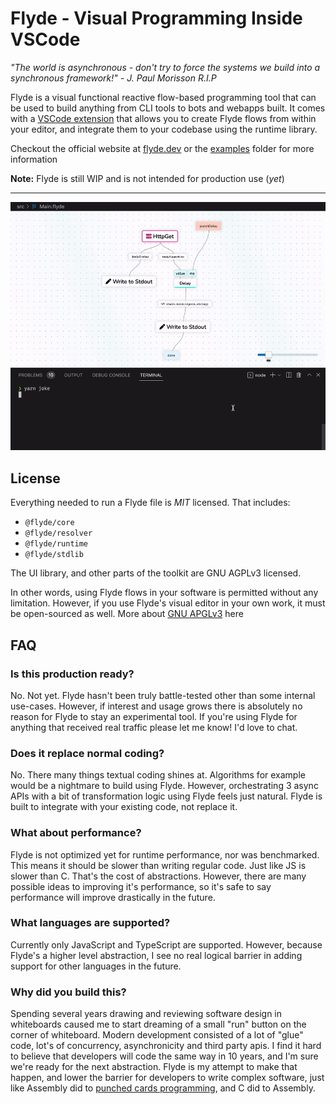 # Flyde - Visual Programming Inside VSCode

_"The world is asynchronous - don't try to force the systems we build into a synchronous framework!" - J. Paul Morisson R.I.P_

Flyde is a visual functional reactive flow-based programming tool that can be used to build anything from CLI tools to bots and webapps built. It comes with a [VSCode extension](https://marketplace.visualstudio.com/items?itemName=flyde.flyde-vscode) that allows you to create Flyde flows from within your editor, and integrate them to your codebase using the runtime library.

Checkout the official website at [flyde.dev](https://www.flyde.dev) or the [examples](/examples) folder for more information

**Note:** Flyde is still WIP and is not intended for production use (_yet_)

---

![A dad joke cli tool built with Flyde](/examples/dad-jokes-cli/preview.gif)

## License

Everything needed to run a Flyde file is _MIT_ licensed. That includes:

- `@flyde/core`
- `@flyde/resolver`
- `@flyde/runtime`
- `@flyde/stdlib`

The UI library, and other parts of the toolkit are GNU AGPLv3 licensed.

In other words, using Flyde flows in your software is permitted without any limitation. However, if you use Flyde's visual editor in your own work, it must be open-sourced as well. More about [GNU APGLv3](https://choosealicense.com/licenses/agpl-3.0/) here

## FAQ

### Is this production ready?

No. Not yet. Flyde hasn't been truly battle-tested other than some internal use-cases. However, if interest and usage grows there is absolutely no reason for Flyde to stay an experimental tool. If you're using Flyde for anything that received real traffic please let me know! I'd love to chat.

### Does it replace normal coding?

No. There many things textual coding shines at. Algorithms for example would be a nightmare to build using Flyde.
However, orchestrating 3 async APIs with a bit of transformation logic using Flyde feels just natural.
Flyde is built to integrate with your existing code, not replace it.

### What about performance?

Flyde is not optimized yet for runtime performance, nor was benchmarked. This means it should be slower than writing regular code. Just like JS is slower than C. That's the cost of abstractions. However, there are many possible ideas to improving it's performance, so it's safe to say performance will improve drastically in the future.

### What languages are supported?

Currently only JavaScript and TypeScript are supported. However, because Flyde's a higher level abstraction, I see no real logical barrier in adding support for other languages in the future.

### Why did you build this?

Spending several years drawing and reviewing software design in whiteboards caused me to start dreaming of a small "run" button on the corner of whiteboard. Modern development consisted of a lot of "glue" code, lot's of concurrency, asynchronicity and third party apis. I find it hard to believe that developers will code the same way in 10 years, and I'm sure we're ready for the next abstraction. Flyde is my attempt to make that happen, and lower the barrier for developers to write complex software, just like Assembly did to [punched cards programming](https://en.wikipedia.org/wiki/Computer_programming_in_the_punched_card_era), and C did to Assembly.

